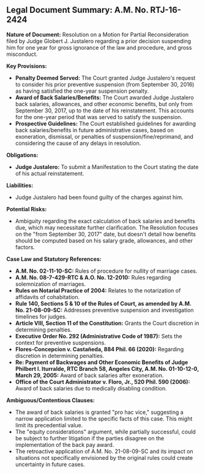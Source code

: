 ## Legal Document Summary: A.M. No. RTJ-16-2424

**Nature of Document:** Resolution on a Motion for Partial Reconsideration filed by Judge Globert J. Justalero regarding a prior decision suspending him for one year for gross ignorance of the law and procedure, and gross misconduct.

**Key Provisions:**

*   **Penalty Deemed Served:** The Court granted Judge Justalero's request to consider his prior preventive suspension (from September 30, 2016) as having satisfied the one-year suspension penalty.
*   **Award of Back Salaries/Benefits:** The Court awarded Judge Justalero back salaries, allowances, and other economic benefits, but only from September 30, 2017, up to the date of his reinstatement. This accounts for the one-year period that was served to satisfy the suspension.
*   **Prospective Guidelines:** The Court established guidelines for awarding back salaries/benefits in future administrative cases, based on exoneration, dismissal, or penalties of suspension/fine/reprimand, and considering the cause of any delays in resolution.

**Obligations:**

*   **Judge Justalero:** To submit a Manifestation to the Court stating the date of his actual reinstatement.

**Liabilities:**

*   Judge Justalero had been found guilty of the charges against him.

**Potential Risks:**

*   Ambiguity regarding the exact calculation of back salaries and benefits due, which may necessitate further clarification. The Resolution focuses on the "from September 30, 2017" date, but doesn't detail how benefits should be computed based on his salary grade, allowances, and other factors.

**Case Law and Statutory References:**

*   **A.M. No. 02-11-10-SC:** Rules of procedure for nullity of marriage cases.
*   **A.M. No. 08-7-429-RTC & A.O. No. 12-2010:** Rules regarding solemnization of marriages.
*   **Rules on Notarial Practice of 2004:** Relates to the notarization of affidavits of cohabitation.
*   **Rule 140, Sections 5 & 10 of the Rules of Court, as amended by A.M. No. 21-08-09-SC:** Addresses preventive suspension and investigation timelines for judges.
*   **Article VIII, Section 11 of the Constitution:** Grants the Court discretion in determining penalties.
*   **Executive Order No. 292 (Administrative Code of 1987):** Sets the context for preventive suspensions.
*   **Flores-Concepcion v. Castañeda, 884 Phil. 66 (2020):** Regarding discretion in determining penalties.
*   **Re: Payment of Backwages and Other Economic Benefits of Judge Philbert I. Iturralde, RTC Branch 58, Angeles City, A.M. No. 01-10-12-0, March 29, 2005:** Award of back salaries after exoneration.
*   **Office of the Court Administrator v. Floro, Jr., 520 Phil. 590 (2006):** Award of back salaries due to medically disabling condition.

**Ambiguous/Contentious Clauses:**

*   The award of back salaries is granted "pro hac vice," suggesting a narrow application limited to the specific facts of this case. This might limit its precedential value.
*   The "equity considerations" argument, while partially successful, could be subject to further litigation if the parties disagree on the implementation of the back pay award.
*   The retroactive application of A.M. No. 21-08-09-SC and its impact on situations not specifically envisioned by the original rules could create uncertainty in future cases.
